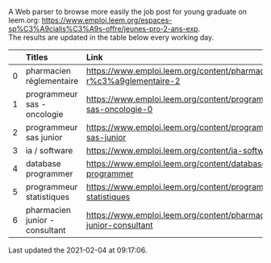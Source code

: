 A Web parser to browse more easily the job post for young graduate on leem.org: https://www.emploi.leem.org/espaces-sp%C3%A9cialis%C3%A9s-offre/jeunes-pro-2-ans-exp.  
The results are updated in the table below every working day.  


|    | Titles                         | Link                                                                |   Department |   Consulted |
|---:|:-------------------------------|:--------------------------------------------------------------------|-------------:|------------:|
|  0 | pharmacien réglementaire       | https://www.emploi.leem.org/content/pharmacien-r%c3%a9glementaire-2 |           75 |         990 |
|  1 | programmeur sas - oncologie    | https://www.emploi.leem.org/content/programmeur-sas-oncologie-0     |           75 |         876 |
|  2 | programmeur sas junior         | https://www.emploi.leem.org/content/programmeur-sas-junior          |           75 |          60 |
|  3 | ia / software                  | https://www.emploi.leem.org/content/ia-software                     |           75 |        1052 |
|  4 | database programmer            | https://www.emploi.leem.org/content/database-programmer             |           92 |        2479 |
|  5 | programmeur statistiques       | https://www.emploi.leem.org/content/programmeur-statistiques        |           92 |        2834 |
|  6 | pharmacien junior - consultant | https://www.emploi.leem.org/content/pharmacien-junior-consultant    |           75 |         109 |
  
Last updated the 2021-02-04 at 09:17:06.
